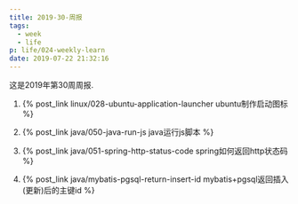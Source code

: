 ```yaml
---
title: 2019-30-周报
tags:
  - week
  - life
p: life/024-weekly-learn
date: 2019-07-22 21:32:16
---
```


这是2019年第30周周报.

1. {% post_link  linux/028-ubuntu-application-launcher ubuntu制作启动图标 %}

2. {% post_link java/050-java-run-js java运行js脚本 %}

3. {% post_link java/051-spring-http-status-code spring如何返回http状态码 %}

4. {% post_link java/mybatis-pgsql-return-insert-id mybatis+pgsql返回插入(更新)后的主键id %}



